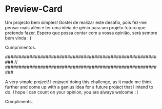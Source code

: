 # Preview-Card

Um projecto bem simples!
Gostei de realizar este desafio, pois fez-me pensar mais além e ter uma ideia de génio para um projeto futuro que pretendo fazer.
Espero que possa contar com a vossa opinião, será sempre bem vinda : )

Cumprimentos.

########################################################### // ###########################################################

A very simple project! 
I enjoyed doing this challenge, as it made me think further and come up with a genius idea for a future project that I intend to do. 
I hope I can count on your opinion, you are always welcome : )

Compliments.
